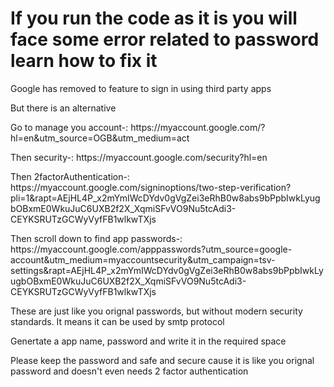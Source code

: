 <h1>If you run the code as it is you will face some error related to password learn how to fix it</h1>
<p>Google has removed to feature to sign in using third party apps</p>
<p>But there is an alternative </p>
<p>Go to manage you account-: https://myaccount.google.com/?hl=en&utm_source=OGB&utm_medium=act</p>
<p>Then security-: https://myaccount.google.com/security?hl=en</p>
<p>Then 2factorAuthentication-: https://myaccount.google.com/signinoptions/two-step-verification?pli=1&rapt=AEjHL4P_x2mYmIWcDYdv0gVgZei3eRhB0w8abs9bPpbIwkLyugbOBxmE0WkuJuC6UXB2f2X_XqmiSFvVO9Nu5tcAdi3-CEYKSRUTzGCWyVyfFB1wlkwTXjs</p>
<p> Then scroll down to find app passwords-: https://myaccount.google.com/apppasswords?utm_source=google-account&utm_medium=myaccountsecurity&utm_campaign=tsv-settings&rapt=AEjHL4P_x2mYmIWcDYdv0gVgZei3eRhB0w8abs9bPpbIwkLyugbOBxmE0WkuJuC6UXB2f2X_XqmiSFvVO9Nu5tcAdi3-CEYKSRUTzGCWyVyfFB1wlkwTXjs </p>
<p>These are just like you orignal passwords, but without modern security standards. It means it can be used by smtp protocol</p>
<p>Genertate a app name, password and write it in the required space</p>
<p>Please keep the password and safe and secure cause it is like you orignal password and doesn't even needs 2 factor authentication</p>

